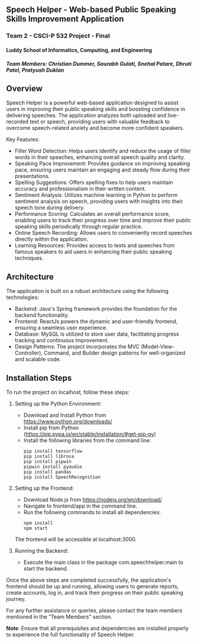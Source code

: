 ## Speech Helper - Web-based Public Speaking Skills Improvement Application

### Team 2 - CSCI-P 532 Project - Final

#### Luddy School of Informatics, Computing, and Engineering

##### Team Members: Christian Dummer, Saurabh Gulati, Snehal Patare, Dhruti Patel, Pratyush Duklan

## Overview

Speech Helper is a powerful web-based application designed to assist users in improving their public speaking skills and boosting confidence in delivering speeches. The application analyzes both uploaded and live-recorded text or speech, providing users with valuable feedback to overcome speech-related anxiety and become more confident speakers.

Key Features:
- Filler Word Detection: Helps users identify and reduce the usage of filler words in their speeches, enhancing overall speech quality and clarity.
- Speaking Pace Improvement: Provides guidance on improving speaking pace, ensuring users maintain an engaging and steady flow during their presentations.
- Spelling Suggestions: Offers spelling fixes to help users maintain accuracy and professionalism in their written content.
- Sentiment Analysis: Utilizes machine learning in Python to perform sentiment analysis on speech, providing users with insights into their speech tone during delivery.
- Performance Scoring: Calculates an overall performance score, enabling users to track their progress over time and improve their public speaking skills periodically through regular practice.
- Online Speech Recording: Allows users to conveniently record speeches directly within the application.
- Learning Resources: Provides access to texts and speeches from famous speakers to aid users in enhancing their public speaking techniques.

## Architecture

The application is built on a robust architecture using the following technologies:

- Backend: Java's Spring framework provides the foundation for the backend functionality.
- Frontend: ReactJs powers the dynamic and user-friendly frontend, ensuring a seamless user experience.
- Database: MySQL is utilized to store user data, facilitating progress tracking and continuous improvement.
- Design Patterns: The project incorporates the MVC (Model-View-Controller), Command, and Builder design patterns for well-organized and scalable code.

## Installation Steps

To run the project on localhost, follow these steps:

1. Setting up the Python Environment:
   - Download and Install Python from https://www.python.org/downloads/
   - Install pip from Python (https://pip.pypa.io/en/stable/installation/#get-pip-py)
   - Install the following libraries from the command line:
     ```
     pip install tensorflow
     pip install librosa
     pip install pipwin
     pipwin install pyaudio
     pip install pandas
     pip install SpeechRecognition
     ```

2. Setting up the Frontend:
   - Download Node.js from https://nodejs.org/en/download/
   - Navigate to frontend/app in the command line.
   - Run the following commands to install all dependencies:
     ```
     npm install
     npm start
     ```
   The frontend will be accessible at localhost:3000.

3. Running the Backend:
   - Execute the main class in the package com.speechhelper.main to start the backend.

Once the above steps are completed successfully, the application's frontend should be up and running, allowing users to generate reports, create accounts, log in, and track their progress on their public speaking journey.

For any further assistance or queries, please contact the team members mentioned in the "Team Members" section.

**Note**: Ensure that all prerequisites and dependencies are installed properly to experience the full functionality of Speech Helper.
